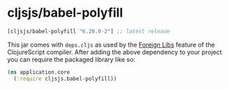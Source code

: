 # cljsjs/babel-polyfill

[](dependency)
```clojure
[cljsjs/babel-polyfill "6.20.0-2"] ;; latest release
```
[](/dependency)

This jar comes with `deps.cljs` as used by the [Foreign Libs][flibs] feature
of the ClojureScript compiler. After adding the above dependency to your project
you can require the packaged library like so:

```clojure
(ns application.core
  (:require cljsjs.babel-polyfill))
```

[flibs]: https://clojurescript.org/reference/packaging-foreign-deps
